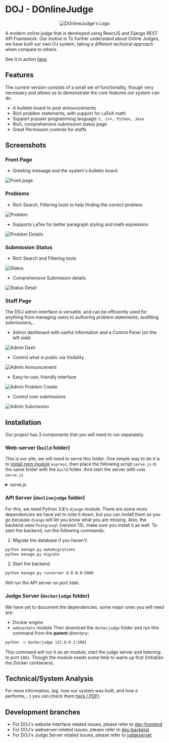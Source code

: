 # DOJ - DOnlineJudge
<div align="center">
<img src="https://user-images.githubusercontent.com/24392632/131251506-b7b54b9a-319e-4002-96bc-87122a3dadd7.png" alt="DOnlineJudge's Logo">
</div>

A modern online judge that is developed using ReactJS and Django REST API Framework. Our motive is To further understand about Online Judges, we have built our own OJ system, taking a different technical approach when compare to others.

See it in action [here](http://45.117.171.223:5080/).

## Features
The current version consists of a small set of functionality, though very necessary and allows us to demonstrate the core features our system can do.

* A bulletin board to post announcements
* Rich problem statements, with support for LaTeX math
* Support popular programming language: `C, C++, Python, Java`
* Rich, comprehensive submission status page
* Great Permission controls for staffs

## Screenshots
### Front Page
* Greeting message and the system's bulletin board.

![Front page](https://raw.githubusercontent.com/nvatuan/PBL-DOnlineJudge/tmp/screenshots/front.png)

### Problems
* Rich Search, Filtering tools to help finding the correct problem.

![Problem](https://raw.githubusercontent.com/nvatuan/PBL-DOnlineJudge/tmp/screenshots/problem.png)

* Supports LaTex for better paragraph styling and math expression

![Problem Details](https://raw.githubusercontent.com/nvatuan/PBL-DOnlineJudge/tmp/screenshots/problem-de.png)

### Submission Status
* Rich Search and Filtering tools

![Status](https://raw.githubusercontent.com/nvatuan/PBL-DOnlineJudge/tmp/screenshots/status-searching.png)

* Comprehensive Submission details

![Status Detail](https://raw.githubusercontent.com/nvatuan/PBL-DOnlineJudge/tmp/screenshots/status-de.png)


### Staff Page
The DOJ admin interface is versatile, and can be efficiently used for anything from managing users to authoring problem statements, auditting submissions,..
* Admin dashboard with useful information and a Control Panel (on the left side)

![Admin Dash](https://raw.githubusercontent.com/nvatuan/PBL-DOnlineJudge/tmp/screenshots/admin-dash.png)

* Control what is public via Visibility

![Admin Announcement](https://raw.githubusercontent.com/nvatuan/PBL-DOnlineJudge/tmp/screenshots/admin-prob.png)

* Easy-to-use, friendly interface

![Admin Problem Create](https://raw.githubusercontent.com/nvatuan/PBL-DOnlineJudge/tmp/screenshots/admin-prob-create.png)

* Control over submissions

![Admin Submission](https://raw.githubusercontent.com/nvatuan/PBL-DOnlineJudge/tmp/screenshots/admin-submission-de.png)

## Installation
Our project has 3 components that you will need to run separately:
### Web-server (`build` folder)
This is our site, we will need to serve this folder. One simple way to do it is to [install npm module](https://www.npmjs.com/package/express) `express`, then place the following script `serve.js` in the same folder with the `build` folder. And start the server with `node serve.js`. 
<details>
  <summary> serve.js </summary>

  ```js
  var path = require('path');
  var express = require('express');
  var app = express();

  app.use(express.static(path.resolve(__dirname, 'build')));
  app.get('*', (req, res) => {
      res.sendFile(path.resolve(__dirname, 'build', 'index.html'));
  });

  var server = app.listen(8080)
  ```

</details>

### API Server (`donlinejudge` folder)
For this, we need Python 3.8's `django` module. There are some more dependencies we have yet to note it down, but you can install them as you go because `django` will let you know what you are missing. Also, the backend uses `Postgresql` (version 13), make sure you install it as well.
To start the backend, run the following commands:
1. Migrate the database if you haven't:
```bash
python manage.py makemigrations
python manage.py migrate
```
2. Start the backend
```bash
python manage.py runserver 0.0.0.0:5000
```
Will run the API server on port `5000`.

### Judge Server (`dockerjudge` folder)
We have yet to document the dependencies, some major ones you will need are:
- Docker engine
- `websockets` module
Then download the `dockerjudge` folder and run this command from the **parent** directory:
```bash
python -m dockerjudge 127.0.0.1:5001
```
This command will run it *as an module*, start the judge server and listening to port `5001`. Though the module needs some time to warm up first (initialize the Docker containers).

## Technical/System Analysis
For more information, (eg. how our system was built, and how it performs,...) you can check them [here (.PDF)](https://github.com/nvatuan/PBL-DOnlineJudge/raw/tmp/DOnlineJudge%20System%20Technical%20(Eng).pdf).

## Development branches
- For DOJ's website interface related issues, please refer to [dev-frontend](https://github.com/nvatuan/PBL_DOnlineJudge/tree/dev-frontend)
- For DOJ's webserver-related issues, please refer to [dev-backend](https://github.com/nvatuan/PBL_DOnlineJudge/tree/dev-backend)
- For DOJ's Judge Server related issues, please refer to [judgeserver](https://github.com/nvatuan/PBL_DOnlineJudge/tree/dev-judgeserver)

